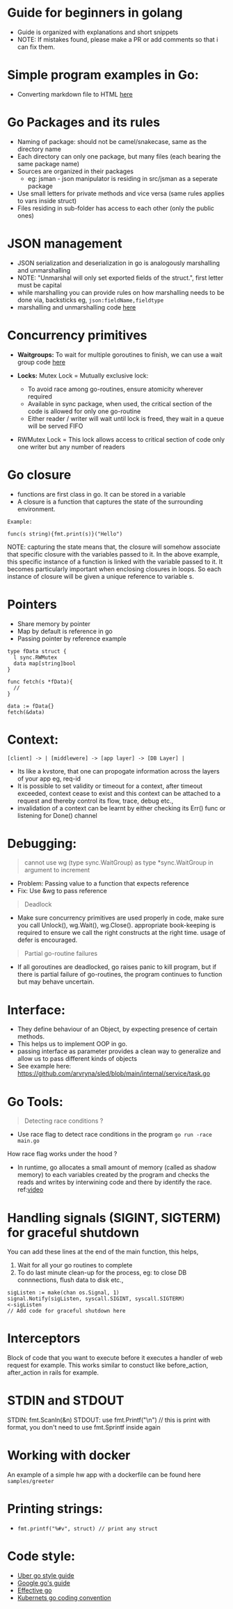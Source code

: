 # Guide for beginners in golang
- Guide is organized with explanations and short snippets
- NOTE: If mistakes found, please make a PR or add comments so that i can fix them.

# Simple program examples in Go:
- Converting markdown file to HTML [here](https://github.com/arvryna/go-guide/blob/main/cmd/mdreader.go)

# Go Packages and its rules
- Naming of package: should not be camel/snakecase, same as the directory name
- Each directory can only one package, but many files (each bearing the same package name)
- Sources are organized in their packages
  - eg: jsman - json manipulator is residing in src/jsman as a seperate package
- Use small letters for private methods and vice versa (same rules applies to vars inside struct)
- Files residing in sub-folder has access to each other (only the public ones)

# JSON management
- JSON serialization and deserialization in go is analogously marshalling and unmarshalling
- NOTE:  "Unmarshal will only set exported fields of the struct.", first letter must be capital
- while marshalling you can provide rules on how marshalling needs to be done via, backsticks eg, `json:fieldName,fieldtype` 
- marshalling and unmarshalling code [here](https://github.com/arvryna/go-guide/blob/main/internal/jsman/jsman.go)

# Concurrency primitives
- **Waitgroups:** To wait for multiple goroutines to finish, we can use a wait group code [here](https://github.com/arvryna/go-guide/blob/main/internal/concur/sync.go)

- **Locks:** Mutex Lock = Mutually exclusive lock:
  - To avoid race among go-routines, ensure atomicity wherever required
  - Available in sync package, when used, the critical section of the code is allowed for only one go-routine
  - Either reader / writer will wait until lock is freed, they wait in a queue will be served FIFO
- RWMutex Lock = This lock allows access to critical section of code only one writer but any number of readers

# Go closure
- functions are first class in go. It can be stored in a variable
- A closure is a function that captures the state of the surrounding environment.

```
Example:

func(s string){fmt.print(s)}("Hello")
```

NOTE: capturing the state means that, the closure will somehow associate that specific closure with the variables passed to it. In the above example, this specific instance of a function is linked with the variable passed to it. It becomes particularly important when enclosing closures in loops. So each instance of closure will be given a unique reference to variable s.

# Pointers
- Share memory by pointer
- Map by default is reference in go
- Passing pointer by reference example

```
type fData struct {
  l sync.RWMutex
  data map[string]bool
}

func fetch(s *fData){
  // 
}

data := fData{}
fetch(&data)

```

# Context:
``` [client] -> | [middlewere] -> [app layer] -> [DB Layer] | ```

- Its like a kvstore, that one can propogate information across the layers of your app eg, req-id
- It is possible to set validity or timeout for a context, after timeout exceeded, context cease to exist
  and this context can be attached to a request and thereby control its flow, trace, debug etc.,
- invalidation of a context can be learnt by either checking its Err() func or listening for Done() channel

# Debugging:

> cannot use wg (type sync.WaitGroup) as type *sync.WaitGroup in argument to increment

- Problem: Passing value to a function that expects reference
- Fix: Use &wg to pass reference

> Deadlock

- Make sure concurrency primitives are used properly in code, make sure you call Unlock(), wg.Wait(), wg.Close().
  appropriate book-keeping is required to ensure we call the right constructs at the right time. usage of defer is encouraged. 

> Partial go-routine failures
- If all goroutines are deadlocked, go raises panic to kill program, but if there is partial failure of go-routines, the program 
  continues to function but may behave uncertain.

# Interface:
- They define behaviour of an Object, by expecting presence of certain methods.
- This helps us to implement OOP in go. 
- passing interface as parameter provides a clean way to generalize and allow us to pass different kinds of 
  objects
- See example here:  https://github.com/arvryna/sled/blob/main/internal/service/task.go

# Go Tools:
> Detecting race conditions ?
- Use race flag to detect race conditions in the program
``` go run -race main.go ```

How race flag works under the hood ? 
- In runtime, go allocates a small amount of memory (called as shadow memory) to each variables created by the program and checks the reads and writes by interwining code and there by identify the race. ref:[video](https://youtu.be/5erqWdlhQLA)

# Handling signals (SIGINT, SIGTERM) for graceful shutdown
You can add these lines at the end of the main function, this helps,
1) Wait for all your go routines to complete
2) To do last minute clean-up for the process, eg: to close DB connnections, flush data to disk etc.,

```
sigListen := make(chan os.Signal, 1)
signal.Notify(sigListen, syscall.SIGINT, syscall.SIGTERM)
<-sigListen
// Add code for graceful shutdown here
```

# Interceptors
Block of code that you want to execute before it executes a handler of web request for example. This works similar
to constuct like before_action, after_action in rails for example. 

# STDIN and STDOUT
STDIN:  fmt.Scanln(&n)
STDOUT: use fmt.Printf("\n") // this is print with format, you don't need to use fmt.Sprintf inside again

# Working with docker
An example of a simple hw app with a dockerfile can be found here `samples/greeter`

# Printing strings:
- ``` fmt.printf("%#v", struct) // print any struct ```


# Code style:

- [Uber go style guide](https://github.com/uber-go/guide/blob/master/style.md)
- [Google go's guide](https://github.com/golang/go/wiki/CodeReviewComments)
- [Effective go](https://go.dev/doc/effective_go)
- [Kubernets go coding convention](https://www.kubernetes.dev/docs/guide/coding-convention/)

